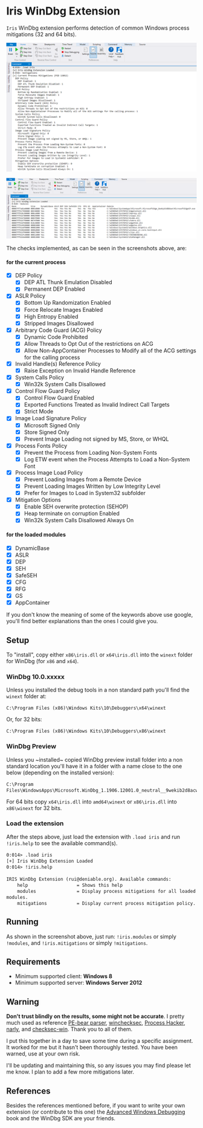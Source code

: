 # Iris WinDbg Extension

`Iris` WinDbg extension performs detection of common Windows process mitigations (32 and 64 bits).

![](screens/iris.extension.2.png)

![](screens/iris.extension.png)

The checks implemented, as can be seen in the screenshots above, are:

#### for the current process

- [x] DEP Policy
  - [x] DEP ATL Thunk Emulation Disabled
  - [x] Permanent DEP Enabled
- [x] ASLR Policy
  - [x] Bottom Up Randomization Enabled
  - [x] Force Relocate Images Enabled
  - [x] High Entropy Enabled
  - [x] Stripped Images Disallowed
- [x] Arbitrary Code Guard (ACG) Policy
  - [x] Dynamic Code Prohibited
  - [x] Allow Threads to Opt Out of the restrictions on ACG
  - [x] Allow Non-AppContainer Processes to Modify all of the ACG settings for the calling process
- [x] Invalid Handle(s) Reference Policy
  - [x] Raise Exception on Invalid Handle Reference
- [x] System Calls Policy
  - [x] Win32k System Calls Disallowed
- [x] Control Flow Guard Policy
  - [x] Control Flow Guard Enabled
  - [x] Exported Functions Treated as Invalid Indirect Call Targets
  - [x] Strict Mode
- [x] Image Load Signature Policy
  - [x] Microsoft Signed Only
  - [x] Store Signed Only
  - [x] Prevent Image Loading not signed by MS, Store, or WHQL
- [x] Process Fonts Policy
  - [x] Prevent the Process from Loading Non-System Fonts
  - [x] Log ETW event when the Process Attempts to Load a Non-System Font
- [x] Process Image Load Policy
  - [x] Prevent Loading Images from a Remote Device
  - [x] Prevent Loading Images Written by Low Integrity Level
  - [x] Prefer for Images to Load in System32 subfolder
- [x] Mitigation Options
  - [x] Enable SEH overwrite protection (SEHOP)
  - [x] Heap terminate on corruption Enabled
  - [x] Win32k System Calls Disallowed Always On

#### for the loaded modules

- [x] DynamicBase 
- [x] ASLR 
- [x] DEP 
- [x] SEH 
- [x] SafeSEH 
- [x] CFG
- [x] RFG
- [x] GS
- [x] AppContainer

If you don't know the meaning of some of the keywords above use google, you'll find better explanations than the ones I could give you.

## Setup

To "install", copy either `x86\iris.dll` or `x64\iris.dll` into the `winext` folder for WinDbg (for `x86` and `x64`).

### WinDbg 10.0.xxxxx

Unless you installed the debug tools in a non standard path you'll find the `winext` folder at:

```
C:\Program Files (x86)\Windows Kits\10\Debuggers\x64\winext
```

Or, for 32 bits:

```
C:\Program Files (x86)\Windows Kits\10\Debuggers\x86\winext
```

### WinDbg Preview

Unless you ~installed~ copied WinDbg preview install folder into a non standard location you'll have it in a folder with a name close to the one below (depending on the installed version):

```
C:\Program Files\WindowsApps\Microsoft.WinDbg_1.1906.12001.0_neutral__9wekib2d8acwe
```

For 64 bits copy `x64\iris.dll` into `amd64\winext` or `x86\iris.dll` into `x86\winext` for 32 bits.

### Load the extension

After the steps above, just load the extension with `.load iris` and run `!iris.help` to see the available command(s).

```
0:014> .load iris
[+] Iris WinDbg Extension Loaded
0:014> !iris.help

IRIS WinDbg Extension (rui@deniable.org). Available commands:
	help                  = Shows this help
	modules               = Display process mitigations for all loaded modules.
	mitigations           = Display current process mitigation policy.
```

## Running

As shown in the screenshot above, just run: `!iris.modules` or simply `!modules`, and `!iris.mitigations` or simply `!mitigations`.

## Requirements

- Minimum supported client: **Windows 8**
- Minimum supported server: **Windows Server 2012**

## Warning

**Don't trust blindly on the results, some might not be accurate**. I pretty much used as reference [PE-bear parser](https://github.com/hasherezade/bearparser/), [winchecksec](https://github.com/trailofbits/winchecksec/), [Process Hacker](https://github.com/processhacker/processhacker), [narly](https://github.com/d0c-s4vage/narly/), and [checksec-win](https://github.com/wmliang/checksec-win). Thank you to all of them.

I put this together in a day to save some time during a specific assignment. It worked for me but it hasn't been thoroughly tested. You have been warned, use at your own risk.

I'll be updating and maintaining this, so any issues you may find please let me know. I plan to add a few more mitigations later.

## References

Besides the references mentioned before, if you want to write your own extension (or contribute to this one) the [Advanced Windows Debugging](https://archive.codeplex.com/?p=awd) book and the WinDbg SDK are your friends.
